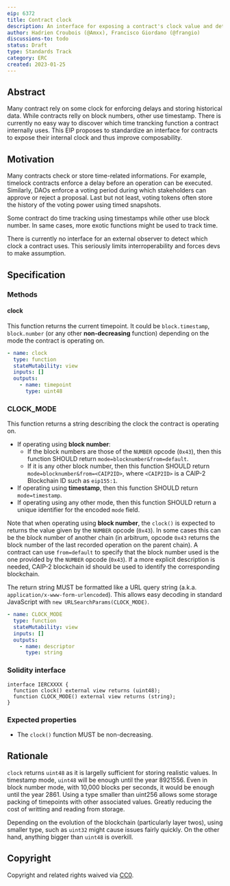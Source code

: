 ```yaml
---
eip: 6372
title: Contract clock
description: An interface for exposing a contract's clock value and details
author: Hadrien Croubois (@Amxx), Francisco Giordano (@frangio)
discussions-to: todo
status: Draft
type: Standards Track
category: ERC
created: 2023-01-25
---
```


## Abstract

Many contract rely on some clock for enforcing delays and storing historical data. While contracts relly on block numbers, other use timestamp. There is currently no easy way to discover which time trancking function a contract internally uses. This EIP proposes to standardize an interface for contracts to expose their internal clock and thus improve composability.

## Motivation

Many contracts check or store time-related informations. For example, timelock contracts enforce a delay before an operation can be executed. Similarly, DAOs enforce a voting period during which stakeholders can approve or reject a proposal. Last but not least, voting tokens often store the history of the voting power using timed snapshots.

Some contract do time tracking using timestamps while other use block number. In same cases, more exotic functions might be used to track time.

There is currently no interface for an external observer to detect which clock a contract uses. This seriously limits interroperability and forces devs to make assumption.

## Specification

### Methods

#### clock

This function returns the current timepoint. It could be `block.timestamp`, `block.number` (or any other **non-decreasing** function) depending on the mode the contract is operating on.

```yaml
- name: clock
  type: function
  stateMutability: view
  inputs: []
  outputs:
    - name: timepoint
      type: uint48
```

### CLOCK_MODE

This function returns a string describing the clock the contract is operating on.

- If operating using **block number**:
  - If the block numbers are those of the `NUMBER` opcode (`0x43`), then this function SHOULD return `mode=blocknumber&from=default`.
  - If it is any other block number, then this function SHOULD return `mode=blocknumber&from=<CAIP2ID>`, where `<CAIP2ID>` is a CAIP-2 Blockchain ID such as `eip155:1`.
- If operating using **timestamp**, then this function SHOULD return `mode=timestamp`.
- If operating using any other mode, then this function SHOULD return a unique identifier for the encoded `mode` field.

Note that when operating using **block number**, the `clock()` is expected to returns the value given by the `NUMBER` opcode (`0x43`). In some cases this can be the block number of another chain (in arbitrum, opcode `0x43` returns the block number of the last recorded operation on the parent chain). A contract can use `from=default` to specify that the block number used is the one provided by the `NUMBER` opcode (`0x43`). If a more explicit description is needed, CAIP-2 blockchain id should be used to identify the corresponding blockchain.

The return string MUST be formatted like a URL query string (a.k.a. `application/x-www-form-urlencoded`). This allows easy decoding in standard JavaScript with `new URLSearchParams(CLOCK_MODE)`.

```yaml
- name: CLOCK_MODE
  type: function
  stateMutability: view
  inputs: []
  outputs:
    - name: descriptor
      type: string
```

### Solidity interface

```sol
interface IERCXXXX {
  function clock() external view returns (uint48);
  function CLOCK_MODE() external view returns (string);
}
```

### Expected properties

- The `clock()` function MUST be non-decreasing.

## Rationale

`clock` returns `uint48` as it is largelly sufficient for storing realistic values. In timestamp mode, `uint48` will be enough until the year 8921556. Even in block number mode, with 10,000 blocks per seconds, it would be enough until the year 2861. Using a type smaller than uint256 allows some storage packing of timepoints with other associated values. Greatly reducing the cost of writting and reading from storage.

Depending on the evolution of the blockchain (particularly layer twos), using smaller type, such as `uint32` might cause issues fairly quickly. On the other hand, anything bigger than `uint48` is overkill.

## Copyright

Copyright and related rights waived via [CC0](../LICENSE.md).
